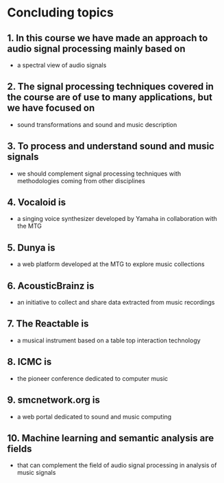 # Concluding topics

## 1. In this course we have made an approach to audio signal processing mainly based on
* a spectral view of audio signals

## 2. The signal processing techniques covered in the course are of use to many applications, but we have focused on
* sound transformations and sound and music description

## 3. To process and understand sound and music signals
* we should complement signal processing techniques with methodologies coming from other disciplines

## 4. Vocaloid is
* a singing voice synthesizer developed by Yamaha in collaboration with the MTG

## 5. Dunya is
* a web platform developed at the MTG to explore music collections

## 6. AcousticBrainz is
* an initiative to collect and share data extracted from music recordings

## 7. The Reactable is
* a musical instrument based on a table top interaction technology

## 8. ICMC is
* the pioneer conference dedicated to computer music

## 9. smcnetwork.org is
* a web portal dedicated to sound and music computing

## 10. Machine learning and semantic analysis are fields
* that can complement the field of audio signal processing in analysis of music signals
